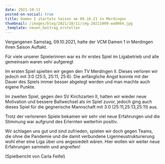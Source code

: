 ```yaml
---
date: 2021-10-11
posted-on-social: true
title: Damen I startete Saison am 09.10.21 in Merdingen
thumbnail: /images/blog/2021/10/11/img-20211009-wa0004.jpg
_template: neuen_beitrag_erstellen
---
```


Vergangenen Samstag, 09.10.2021, hatte der VCM Damen 1 in Merdingen ihren Saison Auftakt.

Für viele unserer Spielerinnen war es ihr erstes Spiel im Ligabetrieb und alle gemeinsam waren sehr aufgeregt

Im ersten Spiel spielten wir gegen den TV Merdingen II. Dieses verloren wir jedoch mit 3:0 (25:5, 25:11, 25:6). Die anfängliche Angst konnte mit der Dauer des Spiels immer besser abgelegt werden und man machte auch eigene Punkte.

Im zweiten Spiel, gegen den SV Kirchzarten II, hatten wir wieder neue Motivation und bessere Ballwechsel als im Spiel zuvor, jedoch ging auch dieses Spiel für die gegnerische Mannschaft mit 3:0 (25:11,25:13,25:11) aus.

Trotz der verlorenen Spiele bekamen wir sehr viel neue Erfahrungen und die Stimmung war aufgrund des Erlernten weiterhin positiv.

Wir schlagen uns gut und sind zufrieden, spielen wir doch gegen Teams, die ohne die Pandemie und die damit verbundene Ligenneustrukturierung wohl eher eine Liga über uns angesiedelt wären. Hier wollen wir weiter neue Erfahrungen sammeln und angreifen!

(Spielbericht von Carla Feifel)
